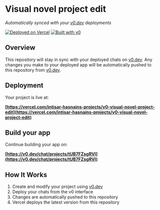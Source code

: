 # Visual novel project edit

*Automatically synced with your [v0.dev](https://v0.dev) deployments*

[![Deployed on Vercel](https://img.shields.io/badge/Deployed%20on-Vercel-black?style=for-the-badge&logo=vercel)](https://vercel.com/intisar-hasnains-projects/v0-visual-novel-project-edit)
[![Built with v0](https://img.shields.io/badge/Built%20with-v0.dev-black?style=for-the-badge)](https://v0.dev/chat/projects/tUB7FZsgRVl)

## Overview

This repository will stay in sync with your deployed chats on [v0.dev](https://v0.dev).
Any changes you make to your deployed app will be automatically pushed to this repository from [v0.dev](https://v0.dev).

## Deployment

Your project is live at:

**[https://vercel.com/intisar-hasnains-projects/v0-visual-novel-project-edit](https://vercel.com/intisar-hasnains-projects/v0-visual-novel-project-edit)**

## Build your app

Continue building your app on:

**[https://v0.dev/chat/projects/tUB7FZsgRVl](https://v0.dev/chat/projects/tUB7FZsgRVl)**

## How It Works

1. Create and modify your project using [v0.dev](https://v0.dev)
2. Deploy your chats from the v0 interface
3. Changes are automatically pushed to this repository
4. Vercel deploys the latest version from this repository

